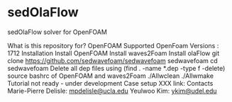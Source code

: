# sedOlaFlow
sedOlaFlow solver for OpenFOAM

What is this repository for?
OpenFOAM
Supported OpenFoam Versions : 1712
Installation
Install OpenFOAM
Install waves2Foam
Install olaFlow
git clone https://github.com/sedwavefoam/sedwavefoam sedwavefoam
cd sedwavefoam
Delete all dep files using (find . -name *.dep -type f -delete)
source bashrc of OpenFOAM and waves2Foam
./Allwclean
./Allwmake
Tutorial
not ready - under development
Case setup
XXX
link:
Contacts
Marie-Pierre Delisle: mpdelisle@ucla.edu
Yeulwoo Kim: ykim@udel.edu
